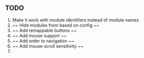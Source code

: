 ## TODO

1. Make it work with module identifiers instead of module names
2. ~~ Hide modules from based on config ~~
3. ~~ Add remappable buttons ~~
4. ~~ Add mouse support ~~
5. ~~ Add order to navigation ~~
6. ~~ Add mouse scroll sensitivity ~~
7.
